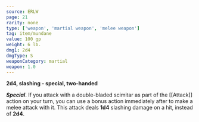 ```yaml
---
source: ERLW
page: 21
rarity: none
type: ['weapon', 'martial weapon', 'melee weapon']
tag: item/mundane
value: 100 gp
weight: 6 lb.
dmg1: 2d4
dmgType: S
weaponCategory: martial
weapon: 1.0
---
```


**2d4, slashing - special, two-handed**

**_Special_**. If you attack with a double-bladed scimitar as part of the [[Attack]] action on your turn, you can use a bonus action immediately after to make a melee attack with it. This attack deals **1d4** slashing damage on a hit, instead of **2d4**.

